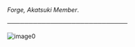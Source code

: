 *Forge, Akatsuki Member*.

 ────────────────────────────


![image0](https://user-images.githubusercontent.com/91633392/137631785-e9c03051-651b-4b88-857c-764872756d66.gif)

